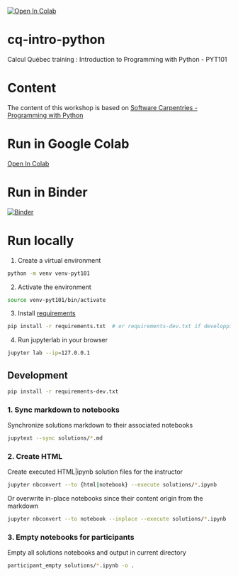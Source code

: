 [![Open In Colab](https://colab.research.google.com/assets/colab-badge.svg)](https://colab.research.google.com/github/ccoulombe/cq-intro-python)

# cq-intro-python
Calcul Québec training : Introduction to Programming with Python - PYT101

# Content
The content of this workshop is based on [Software Carpentries - Programming with Python](https://swcarpentry.github.io/python-novice-inflammation/)

# Run in Google Colab
[Open In Colab](https://colab.research.google.com/github/ccoulombe/cq-intro-python)

# Run in Binder
[![Binder](https://mybinder.org/badge_logo.svg)](https://mybinder.org/v2/gh/ccoulombe/cq-intro-python/tree/main/HEAD)

# Run locally
1. Create a virtual environment
```bash
python -m venv venv-pyt101
```

2. Activate the environment
```bash
source venv-pyt101/bin/activate
```

3. Install [requirements](requirements.txt)
```bash
pip install -r requirements.txt  # or requirements-dev.txt if developping
```

4. Run jupyterlab in your browser
```bash
jupyter lab --ip=127.0.0.1
```

## Development
```bash
pip install -r requirements-dev.txt
```

### 1. Sync markdown to notebooks
Synchronize solutions markdown to their associated notebooks
```bash
jupytext --sync solutions/*.md
```

### 2. Create HTML
Create executed HTML|ipynb solution files for the instructor
```bash
jupyter nbconvert --to {html|notebook} --execute solutions/*.ipynb
```
Or overwrite in-place notebooks since their content origin from the markdown
```bash
jupyter nbconvert --to notebook --inplace --execute solutions/*.ipynb
```

### 3. Empty notebooks for participants
Empty all solutions notebooks and output in current directory
```bash
participant_empty solutions/*.ipynb -o .
```
